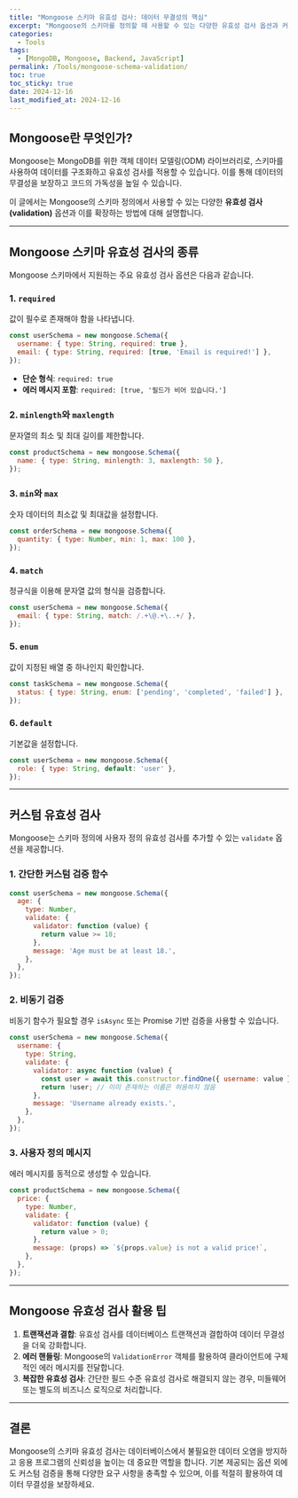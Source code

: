 ```yaml
---
title: "Mongoose 스키마 유효성 검사: 데이터 무결성의 핵심"
excerpt: "Mongoose의 스키마를 정의할 때 사용할 수 있는 다양한 유효성 검사 옵션과 커스텀 검증 방법에 대해 알아봅니다."
categories:
  - Tools
tags:
  - [MongoDB, Mongoose, Backend, JavaScript]
permalink: /Tools/mongoose-schema-validation/
toc: true
toc_sticky: true
date: 2024-12-16
last_modified_at: 2024-12-16
---
```


## Mongoose란 무엇인가?

Mongoose는 MongoDB를 위한 객체 데이터 모델링(ODM) 라이브러리로, 스키마를 사용하여 데이터를 구조화하고 유효성 검사를 적용할 수 있습니다. 이를 통해 데이터의 무결성을 보장하고 코드의 가독성을 높일 수 있습니다.

이 글에서는 Mongoose의 스키마 정의에서 사용할 수 있는 다양한 **유효성 검사(validation)** 옵션과 이를 확장하는 방법에 대해 설명합니다.

---

## Mongoose 스키마 유효성 검사의 종류

Mongoose 스키마에서 지원하는 주요 유효성 검사 옵션은 다음과 같습니다.

### 1. `required`
값이 필수로 존재해야 함을 나타냅니다. 

```javascript
const userSchema = new mongoose.Schema({
  username: { type: String, required: true },
  email: { type: String, required: [true, 'Email is required!'] },
});
```
- **단순 형식**: `required: true`
- **에러 메시지 포함**: `required: [true, '필드가 비어 있습니다.']`

### 2. `minlength`와 `maxlength`
문자열의 최소 및 최대 길이를 제한합니다.

```javascript
const productSchema = new mongoose.Schema({
  name: { type: String, minlength: 3, maxlength: 50 },
});
```

### 3. `min`와 `max`
숫자 데이터의 최소값 및 최대값을 설정합니다.

```javascript
const orderSchema = new mongoose.Schema({
  quantity: { type: Number, min: 1, max: 100 },
});
```

### 4. `match`
정규식을 이용해 문자열 값의 형식을 검증합니다.

```javascript
const userSchema = new mongoose.Schema({
  email: { type: String, match: /.+\@.+\..+/ },
});
```

### 5. `enum`
값이 지정된 배열 중 하나인지 확인합니다.

```javascript
const taskSchema = new mongoose.Schema({
  status: { type: String, enum: ['pending', 'completed', 'failed'] },
});
```

### 6. `default`
기본값을 설정합니다.

```javascript
const userSchema = new mongoose.Schema({
  role: { type: String, default: 'user' },
});
```

---

## 커스텀 유효성 검사

Mongoose는 스키마 정의에 사용자 정의 유효성 검사를 추가할 수 있는 `validate` 옵션을 제공합니다.

### 1. 간단한 커스텀 검증 함수

```javascript
const userSchema = new mongoose.Schema({
  age: {
    type: Number,
    validate: {
      validator: function (value) {
        return value >= 18;
      },
      message: 'Age must be at least 18.',
    },
  },
});
```

### 2. 비동기 검증
비동기 함수가 필요할 경우 `isAsync` 또는 Promise 기반 검증을 사용할 수 있습니다.

```javascript
const userSchema = new mongoose.Schema({
  username: {
    type: String,
    validate: {
      validator: async function (value) {
        const user = await this.constructor.findOne({ username: value });
        return !user; // 이미 존재하는 이름은 허용하지 않음
      },
      message: 'Username already exists.',
    },
  },
});
```

### 3. 사용자 정의 메시지
에러 메시지를 동적으로 생성할 수 있습니다.

```javascript
const productSchema = new mongoose.Schema({
  price: {
    type: Number,
    validate: {
      validator: function (value) {
        return value > 0;
      },
      message: (props) => `${props.value} is not a valid price!`,
    },
  },
});
```

---

## Mongoose 유효성 검사 활용 팁

1. **트랜잭션과 결합**: 유효성 검사를 데이터베이스 트랜잭션과 결합하여 데이터 무결성을 더욱 강화합니다.
2. **에러 핸들링**: Mongoose의 `ValidationError` 객체를 활용하여 클라이언트에 구체적인 에러 메시지를 전달합니다.
3. **복잡한 유효성 검사**: 간단한 필드 수준 유효성 검사로 해결되지 않는 경우, 미들웨어 또는 별도의 비즈니스 로직으로 처리합니다.

---

## 결론

Mongoose의 스키마 유효성 검사는 데이터베이스에서 불필요한 데이터 오염을 방지하고 응용 프로그램의 신뢰성을 높이는 데 중요한 역할을 합니다. 기본 제공되는 옵션 외에도 커스텀 검증을 통해 다양한 요구 사항을 충족할 수 있으며, 이를 적절히 활용하여 데이터 무결성을 보장하세요.

